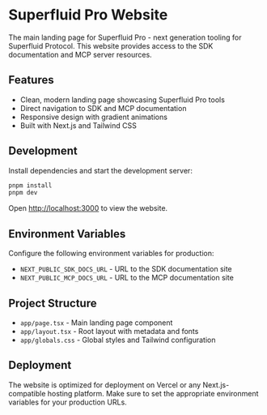 # Superfluid Pro Website

The main landing page for Superfluid Pro - next generation tooling for Superfluid Protocol. This website provides access to the SDK documentation and MCP server resources.

## Features

- Clean, modern landing page showcasing Superfluid Pro tools
- Direct navigation to SDK and MCP documentation
- Responsive design with gradient animations
- Built with Next.js and Tailwind CSS

## Development

Install dependencies and start the development server:

```bash
pnpm install
pnpm dev
```

Open [http://localhost:3000](http://localhost:3000) to view the website.

## Environment Variables

Configure the following environment variables for production:

- `NEXT_PUBLIC_SDK_DOCS_URL` - URL to the SDK documentation site
- `NEXT_PUBLIC_MCP_DOCS_URL` - URL to the MCP documentation site

## Project Structure

- `app/page.tsx` - Main landing page component
- `app/layout.tsx` - Root layout with metadata and fonts
- `app/globals.css` - Global styles and Tailwind configuration

## Deployment

The website is optimized for deployment on Vercel or any Next.js-compatible hosting platform. Make sure to set the appropriate environment variables for your production URLs.
